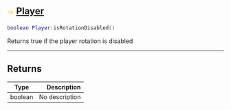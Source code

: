 ## ![shared](.gitbook/assets/shared.png) [Player](home/Player)



```lua
boolean Player:isRotationDisabled()
```

Returns true if the player rotation is disabled


------
## Returns

| Type   | Description |
| ------ | ----------: |
| boolean | No description |


